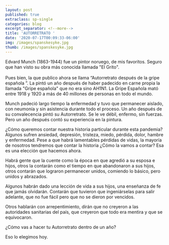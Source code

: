 ```yaml
---
layout: post
published: true
extraclass: sp-single
categories: blog
excerpt_separator: <!--more-->
title: 'AUTORRETRATO '
date: '2020-07-17T00:09:33-06:00'
img: /images/spanskesyke.jpg
thumb: /images/spanskesyke.jpg
---
```

Edvard Munch (1863-1944) fue un pintor noruego, de mis favoritos. Seguro que han visto su obra más conocida llamada "El Grito". <!--more-->\
\
Pues bien, la que publico ahora se llama “Autorretrato después de la gripe española ”. La pintó un año después de haber padecido en carne propia la llamada "Gripe española" que no era sino AH1N1. La Gripe Española mató entre 1918 y 1920 a más de 40 millones de personas en todo el mundo.

Munch padeció largo tiempo la enfermedad y tuvo que permanecer aislado, con neumonía y sin asistencia durante todo el proceso. Un año después de su convalecencia pintó su Autorretrato. Se le ve débil, enfermo, sin fuerzas. Pero un año después contó su experiencia en la pintura.

¿Cómo queremos contar nuestra historia particular durante esta pandemia? Algunos sufren ansiedad, depresión, tristeza, miedo, pérdida, dolor, hambre y enfermedad. Pese a que habrá lamentables pérdidas de vidas, la mayoría de nosotros tendremos que contar la historia ¿Cómo la vamos a contar? Esa es una elección que hacemos ahora.

Habrá gente que la cuente como la época en que agredió a su esposa e hijos, otros la contarán como el tiempo en que abandonaron a sus hijos, otros contarán que lograron permanecer unidos, comiendo lo básico, pero unidos y abrazados.

Algunos habrán dado una lección de vida a sus hijos, una enseñanza de fe que jamás olvidarán. Contarán que tuvieron que ingeniárselas para salir adelante, que no fue fácil pero que no se dieron por vencidos.

Otros hablarán con arrepentimiento, dirán que no creyeron a las autoridades sanitarias del país, que creyeron que todo era mentira y que se equivocaron.

¿Cómo vas a hacer tu Autorretrato dentro de un año?

Eso lo elegimos hoy.
